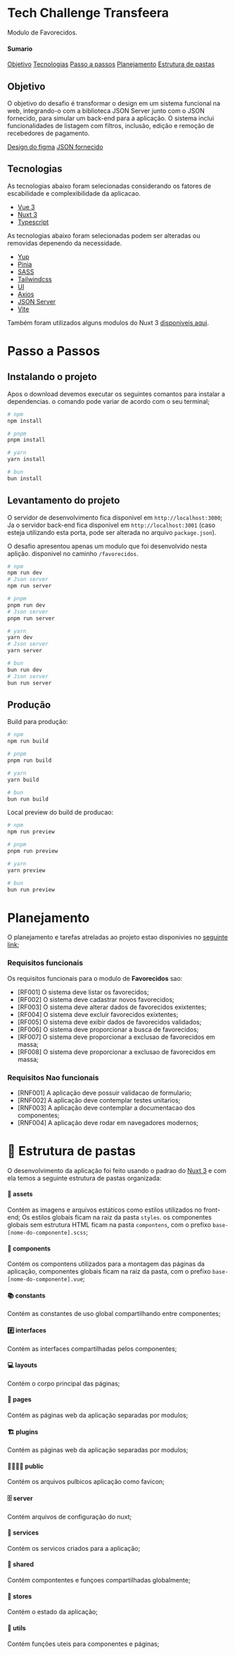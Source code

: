 # Tech Challenge Transfeera
Modulo de Favorecidos.

#### Sumario
[Objetivo](#objetivo)
[Tecnologias](#tecnologias)
[Passo a passos](#passo-a-passos)
[Planejamento](#planejamento)
[Estrutura de pastas](#-estrutura-de-pastas)

## Objetivo
O objetivo do desafio é transformar o design em um sistema funcional na web, integrando-o com a biblioteca JSON Server junto com o JSON fornecido, para simular um back-end para a aplicação. O sistema inclui funcionalidades de listagem com filtros, inclusão, edição e remoção de recebedores de pagamento.

[Design do figma]('https://www.figma.com/proto/8zSuDeDe8yI9zxP2mVKZnp/Teste-%7C-Dev?page-id=0%3A1&node-id=0-86&viewport=560%2C387%2C0.21&scaling=min-zoom&starting-point-node-id=0%3A86&t=RoxfOIyyIU4G1Duv-1')
[JSON fornecido]('https://drive.google.com/file/d/1-bsv_MowRHo00XYn_qLc5-f2S7mItIlt/view?usp=drive_link')

## Tecnologias
As tecnologias abaixo foram selecionadas considerando os fatores de escabilidade e complexibilidade da aplicacao.

- [Vue 3](https://vuejs.org/guide/introduction.html)
- [Nuxt 3](https://nuxt.com/docs/getting-started/introduction)
- [Typescript](https://www.typescriptlang.org/docs/)


As tecnologias abaixo foram selecionadas podem ser alteradas ou removidas depenendo da necessidade.
- [Yup](https://github.com/jquense/yup)
- [Pinia](https://pinia.vuejs.org/ssr/nuxt.html)
- [SASS](https://sass-lang.com/guide/)
- [Tailwindcss](https://tailwindcss.com/docs/installation)
- [UI](https://ui.nuxt.com/getting-started)
- [Axios](https://axios-http.com/ptbr/docs/intro)
- [JSON Server](https://www.npmjs.com/package/json-server#getting-started)
- [Vite](https://vitejs.dev/guide/)

Também foram utilizados alguns modulos do Nuxt 3 [disponiveis aqui](https://nuxt.com/modules).

# Passo a Passos

## Instalando o projeto
Apos o download devemos executar os seguintes comantos para instalar a dependencias. o comando pode variar de acordo com o seu terminal;

```bash
# npm
npm install

# pnpm
pnpm install

# yarn
yarn install

# bun
bun install
```

## Levantamento do projeto

O servidor de desenvolvimento fica disponivel em `http://localhost:3000`;
Ja o servidor back-end fica disponivel em `http://localhost:3001` (caso esteja utilizando esta porta, pode ser alterada no arquivo `package.json`).

O desafio apresentou apenas um modulo que foi desenvolvido nesta aplição. disponivel no caminho `/favorecidos`.

```bash
# npm
npm run dev
# Json server
npm run server

# pnpm
pnpm run dev
# Json server
pnpm run server

# yarn
yarn dev
# Json server
yarn server

# bun
bun run dev
# Json server
bun run server
```

## Produção

Build para produção:

```bash
# npm
npm run build

# pnpm
pnpm run build

# yarn
yarn build

# bun
bun run build
```

Local preview do build de producao:

```bash
# npm
npm run preview

# pnpm
pnpm run preview

# yarn
yarn preview

# bun
bun run preview
```

# Planejamento
O planejamento e tarefas atreladas ao projeto estao disponivies no [seguinte link](https://github.com/users/thaua97/projects/1/views/6);


### Requisitos funcionais
Os requisitos funcionais para o modulo de **Favorecidos** sao:
- [RF001] O sistema deve listar os favorecidos;
- [RF002] O sistema deve cadastrar novos favorecidos;
- [RF003] O sistema deve alterar dados de favorecidos exixtentes;
- [RF004] O sistema deve excluir favorecidos exixtentes;
- [RF005] O sistema deve exibir dados de favorecidos validados;
- [RF006] O sistema deve proporcionar a busca de favorecidos;
- [RF007] O sistema deve proporcionar a exclusao de favorecidos em massa;
- [RF008] O sistema deve proporcionar a exclusao de favorecidos em massa;

### Requisitos Nao funcionais
- [RNF001] A aplicação deve possuir validacao de formulario;
- [RNF002] A aplicação deve contemplar testes unitarios;
- [RNF003] A aplicação deve contemplar a documentacao dos componentes;
- [RNF004] A aplicação deve rodar em navegadores modernos;

# 📁 Estrutura de pastas
O desenvolvimento da aplicação foi feito usando o padrao do [Nuxt 3](https://nuxt.com/docs/guide/directory-structure/app) e com ela temos a seguinte estrutura de pastas organizada:
#### 🎨 assets
Contém as imagens e arquivos estáticos como estilos utilizados no front-end; Os estilos globais ficam na raiz da pasta `styles`. os componentes globais sem estrutura HTML ficam na pasta `compontens`, com o prefixo `base-[nome-do-componente].scss`;
#### 🧱 components
Contém os compontens utilizados para a montagem das páginas da aplicação, componentes globais ficam na raiz da pasta, com o prefixo `base-[nome-do-componente].vue`;
#### 📚 constants
Contém as constantes de uso global compartilhando entre componentes;
#### #️⃣ interfaces
Contém as interfaces compartilhadas pelos componentes;
#### 💻 layouts
Contém o corpo principal das páginas;
#### 📃 pages
Contém as páginas web da aplicação separadas por modulos;
#### 🏗 plugins
Contém as páginas web da aplicação separadas por modulos;
#### 👨‍👩‍👧‍👦 public
Contém os arquivos pulbicos aplicação como favicon;
#### 🗄 server
Contém arquivos de configuração do nuxt;
#### 🦺 services
Contém os servicos criados para a aplicação;
#### 🔁 shared
Contém compontentes e funçoes compartilhadas globalmente;
#### 🏪 stores
Contém o estado da aplicação;
#### 🔧 utils
Contém funções uteis para componentes e páginas;